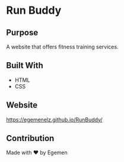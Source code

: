 # Run Buddy

## Purpose
A website that offers fitness training services.

## Built With
* HTML
* CSS

## Website
https://egemenelz.github.io/RunBuddy/

## Contribution
Made with ❤️ by Egemen
